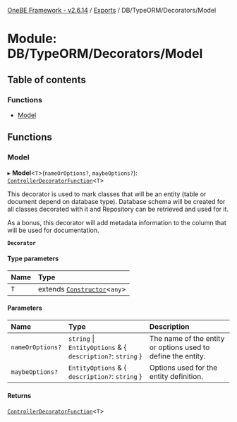 [OneBE Framework - v2.6.14](../README.md) / [Exports](../modules.md) / DB/TypeORM/Decorators/Model

# Module: DB/TypeORM/Decorators/Model

## Table of contents

### Functions

- [Model](DB_TypeORM_Decorators_Model.md#model)

## Functions

### Model

▸ **Model**<`T`\>(`nameOrOptions?`, `maybeOptions?`): [`ControllerDecoratorFunction`](Router_RouteTypes.md#controllerdecoratorfunction)<`T`\>

This decorator is used to mark classes that will be an entity (table or document
depend on database type). Database schema will be created for all classes decorated
with it and Repository can be retrieved and used for it.

As a bonus, this decorator will add metadata information to the column that
will be used for documentation.

**`Decorator`**

#### Type parameters

| Name | Type |
| :------ | :------ |
| `T` | extends [`Constructor`](Documentation_MetadataTypes.md#constructor)<`any`\> |

#### Parameters

| Name | Type | Description |
| :------ | :------ | :------ |
| `nameOrOptions?` | `string` \| `EntityOptions` & { `description?`: `string`  } | The name of the entity or options used to define the entity. |
| `maybeOptions?` | `EntityOptions` & { `description?`: `string`  } | Options used for the entity definition. |

#### Returns

[`ControllerDecoratorFunction`](Router_RouteTypes.md#controllerdecoratorfunction)<`T`\>
